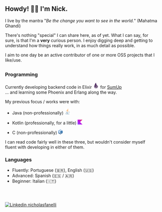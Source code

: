 ## Howdy! 🙋‍♂️ I'm Nick. 

I live by the mantra "_Be the change you want to see in the world._" (Mahatma Ghandi)

There's nothing "special" I can share here, as of yet. 
What I can say, for sure, is that I'm a **very** curious person. I enjoy digging deep and getting to understand how things really work, in as much detail as possible.

I aim to one day be an active contributor of one or more OSS projects that I like/use.

##
### Programming
Currently developing backend code in Elixir ![elixir_logo_20px](https://github.com/nickfanelli/nickfanelli/blob/main/priv/logos/elixir_logo_20px.png) for [SumUp](https://github.com/sumup)\
... and learning some Phoenix and Erlang along the way.


My previous focus / works were with:
 - Java (non-professionally) ![java_logo_20px](https://github.com/nickfanelli/nickfanelli/blob/main/priv/logos/java_logo_20px.png)

 - Kotlin (professionally, for a little) ![kotlin_logo_16px](https://github.com/nickfanelli/nickfanelli/blob/main/priv/logos/kotlin_logo_16px.png) 

 - C (non-professionally) ![c_logo_14_15px](https://github.com/nickfanelli/nickfanelli/blob/main/priv/logos/c_logo_14_15px.png)

I can read code fairly well in these three, but wouldn't consider myself fluent with developing in either of them.

### Languages
 - Fluently: Portuguese (🇧🇷), English (🇺🇸)
 - Advanced: Spanish (🇪🇸 / 🇦🇷)
 - Beginner: Italian (🇮🇹)


##

<!-- footer -->
<br />

[![Linkedin](https://i.stack.imgur.com/gVE0j.png) nicholasfanelli](https://www.linkedin.com/in/nicholasfanelli) 


<!--
**nickfanelli/nickfanelli** is a ✨ _special_ ✨ repository because its `README.md` (this file) appears on your GitHub profile.


Here are some ideas to get you started:

- 🔭 I’m currently working on ...
- 🌱 I’m currently learning ...
- 👯 I’m looking to collaborate on ...
- 🤔 I’m looking for help with ...
- 💬 Ask me about ...
- 📫 How to reach me: ...
- 😄 Pronouns: ...
- ⚡ Fun fact: ...
-->
